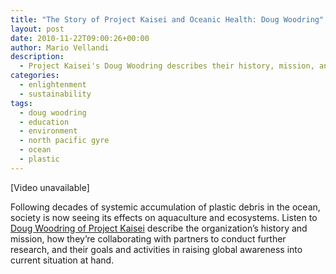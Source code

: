 ```yaml
---
title: "The Story of Project Kaisei and Oceanic Health: Doug Woodring"
layout: post
date: 2010-11-22T09:00:26+00:00
author: Mario Vellandi
description:
  - Project Kaisei's Doug Woodring describes their history, mission, and collaborating with partners to conduct further research on the North Pacific Gyre
categories:
  - enlightenment
  - sustainability
tags:
  - doug woodring
  - education
  - environment
  - north pacific gyre
  - ocean
  - plastic
---
```

[Video unavailable]

Following decades of systemic accumulation of plastic debris in the ocean, society is now seeing its effects on aquaculture and ecosystems. Listen to [Doug Woodring of Project Kaisei](http://www.projectkaisei.org/) describe the organization&#8217;s history and mission, how they&#8217;re collaborating with partners to conduct further research, and their goals and activities in raising global awareness into current situation at hand.
